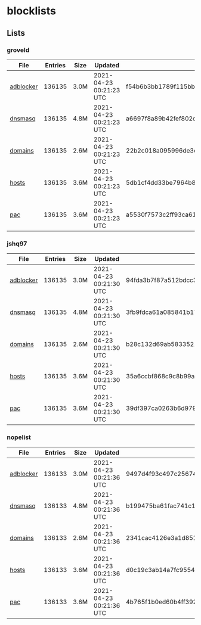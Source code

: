# blocklists

## Lists

### groveld

|File|Entries|Size|Updated|Hash|
|-|-|-|-|-|
|[adblocker](https://raw.githubusercontent.com/groveld/blocklists/lists/groveld/adblocker.txt)|136135|3.0M|2021-04-23 00:21:23 UTC|f54b6b3bb1789f115bb5fb876e7662b34d350d3100fcd936cd09236c972143a4|
|[dnsmasq](https://raw.githubusercontent.com/groveld/blocklists/lists/groveld/dnsmasq.txt)|136135|4.8M|2021-04-23 00:21:23 UTC|a6697f8a89b42fef802d0a0a8bd1ab2f951d621d6f01a8c8ba2ce4ca730c2617|
|[domains](https://raw.githubusercontent.com/groveld/blocklists/lists/groveld/domains.txt)|136135|2.6M|2021-04-23 00:21:23 UTC|22b2c018a095996de3da3125f129ecd749d4cc7cca4ab981431abdcd87d34978|
|[hosts](https://raw.githubusercontent.com/groveld/blocklists/lists/groveld/hosts.txt)|136135|3.6M|2021-04-23 00:21:23 UTC|5db1cf4dd33be7964b81691b97737ff28ba0db2206f765b899b1169e21b30e5e|
|[pac](https://raw.githubusercontent.com/groveld/blocklists/lists/groveld/pac.txt)|136135|3.6M|2021-04-23 00:21:23 UTC|a5530f7573c2ff93ca610a929689b294019c7b054c6de30f542508fe5198eccb|

### jshq97

|File|Entries|Size|Updated|Hash|
|-|-|-|-|-|
|[adblocker](https://raw.githubusercontent.com/groveld/blocklists/lists/jshq97/adblocker.txt)|136135|3.0M|2021-04-23 00:21:30 UTC|94fda3b7f87a512bdcc3d8f659859d5499d5d983fc2bd918980a5516b297a950|
|[dnsmasq](https://raw.githubusercontent.com/groveld/blocklists/lists/jshq97/dnsmasq.txt)|136135|4.8M|2021-04-23 00:21:30 UTC|3fb9fdca61a085841b171206ffc4acd9506f7433fed539c70b4b4302e66614ee|
|[domains](https://raw.githubusercontent.com/groveld/blocklists/lists/jshq97/domains.txt)|136135|2.6M|2021-04-23 00:21:30 UTC|b28c132d69ab5833521a00440bdcd2fc536c97dec037cbe440670e72a2849a2c|
|[hosts](https://raw.githubusercontent.com/groveld/blocklists/lists/jshq97/hosts.txt)|136135|3.6M|2021-04-23 00:21:30 UTC|35a6ccbf868c9c8b99a7e3de9f562e8d254d01343637504908db24e67649facd|
|[pac](https://raw.githubusercontent.com/groveld/blocklists/lists/jshq97/pac.txt)|136135|3.6M|2021-04-23 00:21:30 UTC|39df397ca0263b6d97982f4a0ff6a413c1def193cfeb41cc25845692cde191fa|

### nopelist

|File|Entries|Size|Updated|Hash|
|-|-|-|-|-|
|[adblocker](https://raw.githubusercontent.com/groveld/blocklists/lists/nopelist/adblocker.txt)|136133|3.0M|2021-04-23 00:21:36 UTC|9497d4f93c497c256741d9281833b8ea01890c26648b3b909c933854ec0fa95d|
|[dnsmasq](https://raw.githubusercontent.com/groveld/blocklists/lists/nopelist/dnsmasq.txt)|136133|4.8M|2021-04-23 00:21:36 UTC|b199475ba61fac741c1af3d9fe5fba93b4a5fc19e9b6baa6532deddfbc9e4ea2|
|[domains](https://raw.githubusercontent.com/groveld/blocklists/lists/nopelist/domains.txt)|136133|2.6M|2021-04-23 00:21:36 UTC|2341cac4126e3a1d8519d4e30a2bee330e837737953e431db9efd0b2afa6a09a|
|[hosts](https://raw.githubusercontent.com/groveld/blocklists/lists/nopelist/hosts.txt)|136133|3.6M|2021-04-23 00:21:36 UTC|d0c19c3ab14a7fc9554b62511aaafb1e97df32e3c0bbdd155291dbd97a44186e|
|[pac](https://raw.githubusercontent.com/groveld/blocklists/lists/nopelist/pac.txt)|136133|3.6M|2021-04-23 00:21:36 UTC|4b765f1b0ed60b4ff392858d5f7f8ef56f848032f3dd38657e1d27a4f18c1c83|

